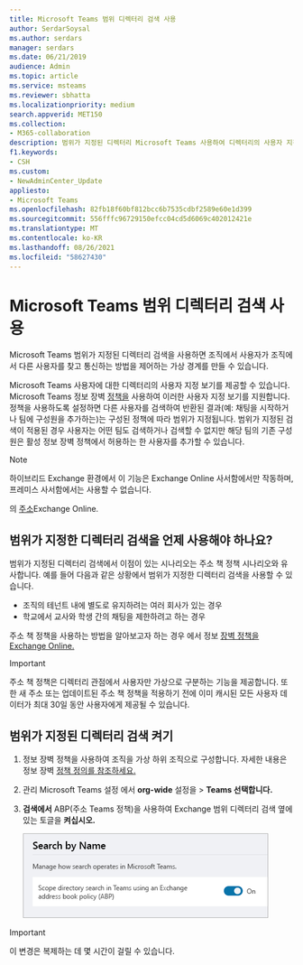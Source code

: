 ```yaml
---
title: Microsoft Teams 범위 디렉터리 검색 사용
author: SerdarSoysal
ms.author: serdars
manager: serdars
ms.date: 06/21/2019
audience: Admin
ms.topic: article
ms.service: msteams
ms.reviewer: sbhatta
ms.localizationpriority: medium
search.appverid: MET150
ms.collection:
- M365-collaboration
description: 범위가 지정된 디렉터리 Microsoft Teams 사용하여 디렉터리의 사용자 지정 보기를 제공하는 방법을 알아보십시오.
f1.keywords:
- CSH
ms.custom:
- NewAdminCenter_Update
appliesto:
- Microsoft Teams
ms.openlocfilehash: 82fb18f60bf812bcc6b7535cdbf2589e60e1d399
ms.sourcegitcommit: 556fffc96729150efcc04cd5d6069c402012421e
ms.translationtype: MT
ms.contentlocale: ko-KR
ms.lasthandoff: 08/26/2021
ms.locfileid: "58627430"
---
```

# <a name="use-microsoft-teams-scoped-directory-search"></a>Microsoft Teams 범위 디렉터리 검색 사용

Microsoft Teams 범위가 지정된 디렉터리 검색을 사용하면 조직에서 사용자가 조직에서 다른 사용자를 찾고 통신하는 방법을 제어하는 가상 경계를 만들 수 있습니다. 

Microsoft Teams 사용자에 대한 디렉터리의 사용자 지정 보기를 제공할 수 있습니다. Microsoft Teams 정보 장벽 [정책을](/microsoft-365/compliance/information-barriers) 사용하여 이러한 사용자 지정 보기를 지원합니다. 정책을 사용하도록 설정하면 다른 사용자를 검색하여 반환된 결과(예: 채팅을 시작하거나 팀에 구성원을 추가하는)는 구성된 정책에 따라 범위가 지정됩니다. 범위가 지정된 검색이 적용된 경우 사용자는 어떤 팀도 검색하거나 검색할 수 없지만 해당 팀의 기존 구성원은 활성 정보 장벽 정책에서 허용하는 한 사용자를 추가할 수 있습니다.

> [!NOTE]
> 하이브리드 Exchange 환경에서 이 기능은 Exchange Online 사서함에서만 작동하며, 프레미스 사서함에서는 사용할 수 없습니다.

의 [주소](/exchange/address-books/address-book-policies/address-book-policies)Exchange Online.

## <a name="when-should-you-use-scoped-directory-searches"></a>범위가 지정한 디렉터리 검색을 언제 사용해야 하나요?

범위가 지정된 디렉터리 검색에서 이점이 있는 시나리오는 주소 책 정책 시나리오와 유사합니다. 예를 들어 다음과 같은 상황에서 범위가 지정한 디렉터리 검색을 사용할 수 있습니다.

- 조직의 테넌트 내에 별도로 유지하려는 여러 회사가 있는 경우 
- 학교에서 교사와 학생 간의 채팅을 제한하려고 하는 경우 
 
주소 책 정책을 사용하는 방법을 알아보고자 하는 경우 에서 정보 [장벽 정책을 Exchange Online.](/microsoft-365/compliance/information-barriers)

> [!IMPORTANT]
> 주소 책 정책은 디렉터리 관점에서 사용자만 가상으로 구분하는 기능을 제공합니다. 또한 새 주소 또는 업데이트된 주소 책 정책을 적용하기 전에 이미 캐시된 모든 사용자 데이터가 최대 30일 동안 사용자에게 제공될 수 있습니다.

## <a name="turn-on-scoped-directory-search"></a>범위가 지정된 디렉터리 검색 켜기

1. 정보 장벽 정책을 사용하여 조직을 가상 하위 조직으로 구성합니다. 자세한 내용은 정보 장벽 [정책 정의를 참조하세요.](/microsoft-365/compliance/information-barriers-policies)

2. 관리 Microsoft Teams 설정 에서 **org-wide** 설정을  >  **Teams 선택합니다.**

3. **검색에서** ABP(주소 Teams 정책)을 사용하여 Exchange 범위 디렉터리 검색 옆에 있는 토글을 **켜십시오.** 

    ![관리 센터에서 범위가 Microsoft Teams 디렉터리 검색](media/teams-scoped-directory-search-image1.png)


> [!IMPORTANT]
> 이 변경은 복제하는 데 몇 시간이 걸릴 수 있습니다.
